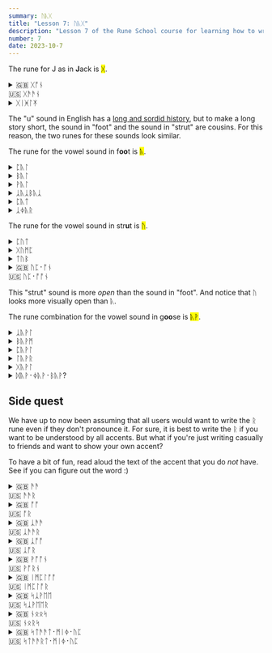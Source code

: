 ```yaml
---
summary: ᚢᚣᚷ
title: "Lesson 7: ᚢᚣᚷ"
description: "Lesson 7 of the Rune School course for learning how to write Modern English with the Anglo-Saxon futhorc"
number: 7
date: 2023-10-7
---
```


The rune for J as in <strong>J</strong>ack is <mark>ᚷ</mark>.

<details>
    <summary>🇬🇧 ᚷᚩᚾ<br>🇺🇸 ᚷᚫᚫᚾ</summary>
    <p>John</p>
</details>

<details>
    <summary>ᚷᛁᚸᛚᛡ</summary>
    <p>jiggly</p>
</details>

The "u" sound in English has a [long and sordid history](https://en.wikipedia.org/wiki/Phonological_history_of_English_close_back_vowels), but to make a long story short, the sound in "foot" and the sound in "strut" are cousins. For this reason, the two runes for these sounds look similar.

The rune for the vowel sound in f<strong>oo</strong>t is <mark>ᚣ</mark>.

<details>
    <summary>ᛈᚣᛚ</summary>
    <p>pull</p>
</details>

<details>
    <summary>ᛒᚣᛚ</summary>
    <p>bull</p>
</details>

<details>
    <summary>ᚹᚣᛚ</summary>
    <p>wool</p>
</details>

<details>
    <summary>ᛣᚣᛣᛒᚣᛣ</summary>
    <p>cookbook</p>
</details>

<details>
    <summary>ᛈᚣᛏ</summary>
    <p>put</p>
</details>

<details>
    <summary>ᛣᛄᚣᚱ</summary>
    <p>cure</p>
</details>

The rune for the vowel sound in str<strong>u</strong>t is <mark>ᚢ</mark>.

<details>
    <summary>ᛈᚢᛏ</summary>
    <p>putt</p>
</details>

<details>
    <summary>ᚷᚢᛗᛈ</summary>
    <p>jump</p>
</details>

<details>
    <summary>ᛏᚢᛒ</summary>
    <p>tub</p>
</details>

<details>
    <summary>🇬🇧 ᚢᛈ᛫​ᚩᚾ<br>🇺🇸 ᚢᛈ᛫​ᚩᚩᚾ</summary>
    <p>up on</p>
</details>

This "strut" sound is more *open* than the sound in "foot". And notice that ᚢ looks more visually open than ᚣ.

The rune combination for the vowel sound in g<strong>oo</strong>se is <mark>ᚣᚹ</mark>.

<details>
    <summary>ᛣᚣᚹᛚ</summary>
    <p>cool</p>
</details>

<details>
    <summary>ᛒᚣᚹᛗ</summary>
    <p>boom</p>
</details>

<details>
    <summary>ᛈᚣᚹᛚ</summary>
    <p>pool</p>
</details>

<details>
    <summary>ᛚᚣᚹᚱ</summary>
    <p>lure</p>
</details>

<details>
    <summary>ᚷᚣᚹᛚ</summary>
    <p>jewel</p>
</details>

<details>
    <summary>ᛞᚣᚹ᛫​ᛄᚣᚹ᛫​ᛒᚣᚹ?</summary>
    <p>Do you boo?</p>
</details>

## Side quest

We have up to now been assuming that all users would want to write the ᚱ rune even if they don't pronounce it. For sure, it is best to write the ᚱ if you want to be understood by all accents. But what if you're just writing casually to friends and want to show your own accent?

To have a bit of fun, read aloud the text of the accent that you do *not* have. See if you can figure out the word :) 

<details>
    <summary>🇬🇧 ᚫᚫ<br>🇺🇸 ᚫᚫᚱ</summary>
    <p>are</p>
</details>

<details>
    <summary>🇬🇧 ᚩᚩ<br>🇺🇸 ᚩᚱ</summary>
    <p>or / ore / awe (if you're British)</p>
</details>

<details>
    <summary>🇬🇧 ᛣᚫᚫ<br>🇺🇸 ᛣᚫᚫᚱ</summary>
    <p>car</p>
</details>

<details>
    <summary>🇬🇧 ᛣᚩᚩ<br>🇺🇸 ᛣᚩᚱ</summary>
    <p>core / caw (if you're British)</p>
</details>

<details>
    <summary>🇬🇧 ᚹᚩᚩᚾ<br>🇺🇸 ᚹᚩᚱᚾ</summary>
    <p>warn / worn</p>
</details>

<details>
    <summary>🇬🇧 ᛁᛗᛈᛚᚩᚩ<br>🇺🇸 ᛁᛗᛈᛚᚩᚱ</summary>
    <p>implore</p>
</details>

<details>
    <summary>🇬🇧 ᛋᛣᚹᛖᛖ<br>🇺🇸 ᛋᛣᚹᛖᛖᚱ</summary>
    <p>square</p>
</details>

<details>
    <summary>🇬🇧 ᚾᛟᛟᛋ<br>🇺🇸 ᚾᛟᚱᛋ</summary>
    <p>nurse</p>
</details>

<details>
    <summary>🇬🇧 ᛋᛏᚫᚫᛏ᛫ᛗᛁᛄ᛫ᚢᛈ<br>🇺🇸 ᛋᛏᚫᚫᚱᛏ᛫ᛗᛁᛄ᛫ᚢᛈ</summary>
    <p>start me up</p>
</details>

